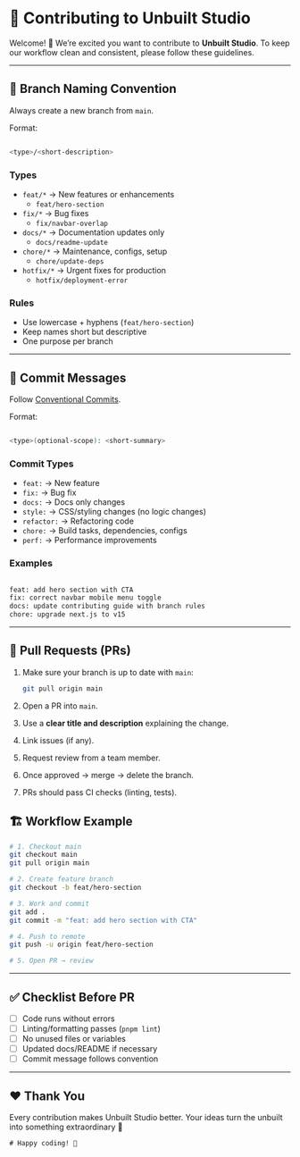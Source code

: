 # 🤝 Contributing to Unbuilt Studio

Welcome! 🎉
We’re excited you want to contribute to **Unbuilt Studio**.
To keep our workflow clean and consistent, please follow these guidelines.

---

## 🌱 Branch Naming Convention

Always create a new branch from `main`.

Format:

```bash

<type>/<short-description>

```

### Types

- `feat/*` → New features or enhancements
  - `feat/hero-section`
- `fix/*` → Bug fixes
  - `fix/navbar-overlap`
- `docs/*` → Documentation updates only
  - `docs/readme-update`
- `chore/*` → Maintenance, configs, setup
  - `chore/update-deps`
- `hotfix/*` → Urgent fixes for production
  - `hotfix/deployment-error`

### Rules

- Use lowercase + hyphens (`feat/hero-section`)
- Keep names short but descriptive
- One purpose per branch

---

## 📝 Commit Messages

Follow [Conventional Commits](https://www.conventionalcommits.org/).

Format:

```bash

<type>(optional-scope): <short-summary>

```

### Commit Types

- `feat:` → New feature
- `fix:` → Bug fix
- `docs:` → Docs only changes
- `style:` → CSS/styling changes (no logic changes)
- `refactor:` → Refactoring code
- `chore:` → Build tasks, dependencies, configs
- `perf:` → Performance improvements

### Examples

```bash

feat: add hero section with CTA
fix: correct navbar mobile menu toggle
docs: update contributing guide with branch rules
chore: upgrade next.js to v15

```

---

## 🔄 Pull Requests (PRs)

1. Make sure your branch is up to date with `main`:

   ```bash
   git pull origin main
   ```

2. Open a PR into `main`.
3. Use a **clear title and description** explaining the change.
4. Link issues (if any).
5. Request review from a team member.
6. Once approved → merge → delete the branch.
7. PRs should pass CI checks (linting, tests).

## 🏗️ Workflow Example

```bash
# 1. Checkout main
git checkout main
git pull origin main

# 2. Create feature branch
git checkout -b feat/hero-section

# 3. Work and commit
git add .
git commit -m "feat: add hero section with CTA"

# 4. Push to remote
git push -u origin feat/hero-section

# 5. Open PR → review
```

---

## ✅ Checklist Before PR

- [ ] Code runs without errors
- [ ] Linting/formatting passes (`pnpm lint`)
- [ ] No unused files or variables
- [ ] Updated docs/README if necessary
- [ ] Commit message follows convention

---

## ❤️ Thank You

Every contribution makes Unbuilt Studio better.
Your ideas turn the unbuilt into something extraordinary 🌟

```
# Happy coding! 🚀
```
